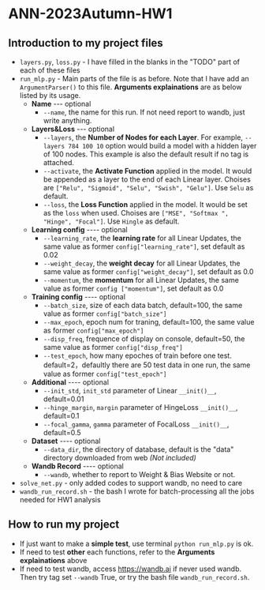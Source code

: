 # ANN-2023Autumn-HW1
## Introduction to my project files
- `layers.py`, `loss.py` - I have filled in the blanks in the "TODO" part of each of these files
- `run_mlp.py` - Main parts of the file is as before. Note that I have add an `ArgumentParser()` to this file. **Arguments explainations** are as below listed by its usage. 
  - **Name** --- optional
    - `--name`, the name for this run. If not need report to wandb, just write anything.
  - **Layers&Loss** --- optional
    - `--layers`, the **Number of Nodes for each Layer**. For example,  `--layers 784 100 10` option would build a model with a hidden layer of 100 nodes. This example is also the default result if no tag is attached.
    - `--activate`, the **Activate Function** applied in the model. It would be appended as a layer to the end of each Linear layer. Choises are `["Relu", "Sigmoid", "Selu", "Swish", "Gelu"]`. Use `Selu` as default. 
    - `--loss`, the **Loss Function** applied in the model. It would be set as the `loss` when used. Choises are `["MSE", "Softmax ", "Hinge", "Focal"]`. Use `Hingle` as default.
  - **Learning config** ---- optional
    - `--learning_rate`, the **learning rate** for all Linear Updates, the same value as former `config["learning_rate"]`, set default as 0.02
    - `--weight_decay`, the **weight decay** for all Linear Updates, the same value as former `config["weight_decay"]`, set default as 0.0
    - `--momentum`, the **momentum** for all Linear Updates, the same value as former `config ["momentum"]`, set default as 0.0
  - **Training config** ---- optional
    - `--batch_size`, size of each data batch, default=100, the same value as former `config["batch_size"]`
    - `--max_epoch`, epoch num for traning,  default=100, the same value as former `config["max_epoch"]`
    - `--disp_freq`, frequence of display on console, default=50, the same value as former `config["disp_freq"]`
    - `--test_epoch`, how many epoches of train before one test. default=2，defaultly there are 50 test data in one run, the same value as former `config["test_epoch"]`
  - **Additional** ---- optional
    - `--init_std`, `init_std` parameter of Linear `__init()__`, default=0.01
    - `--hinge_margin`, `margin` parameter of HingeLoss `__init()__`, default=0.1
    - `--focal_gamma`, `gamma` parameter of FocalLoss `__init()__`, default=0.5
  - **Dataset** ---- optional
    - `--data_dir`, the directory of database, default is the "data" directory downloaded from web *(Not included)*
  - **Wandb Record** ---- optional
    - `--wandb`, whether to report to Weight & Bias Website or not. 
- `solve_net.py` - only added codes to support wandb, no need to care
- `wandb_run_record.sh` - the bash I wrote for batch-processing all the jobs needed for HW1 analysis

## How to run my project
- If just want to make a **simple test**, use terminal `python run_mlp.py` is ok.
- If need to test **other** each functions, refer to the **Arguments explainations** above
- If need to test wandb, access https://wandb.ai if never used wandb. Then try tag set `--wandb` True, or try the bash file `wandb_run_record.sh`.